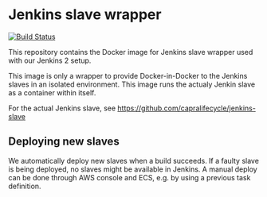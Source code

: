 # Jenkins slave wrapper

[![Build Status](https://jenkins.capra.tv/buildStatus/icon?job=jenkins-slave-wrapper/master)](https://jenkins.capra.tv/job/jenkins-slave-wrapper/master)

This repository contains the Docker image for Jenkins slave wrapper used with
our Jenkins 2 setup.

This image is only a wrapper to provide Docker-in-Docker to the Jenkins slaves
in an isolated environment. This image runs the actualy Jenkin slave as a
container within itself.

For the actual Jenkins slave, see
https://github.com/capralifecycle/jenkins-slave

## Deploying new slaves

We automatically deploy new slaves when a build succeeds. If a faulty
slave is being deployed, no slaves might be available in Jenkins.
A manual deploy can be done through AWS console and ECS, e.g. by
using a previous task definition.
